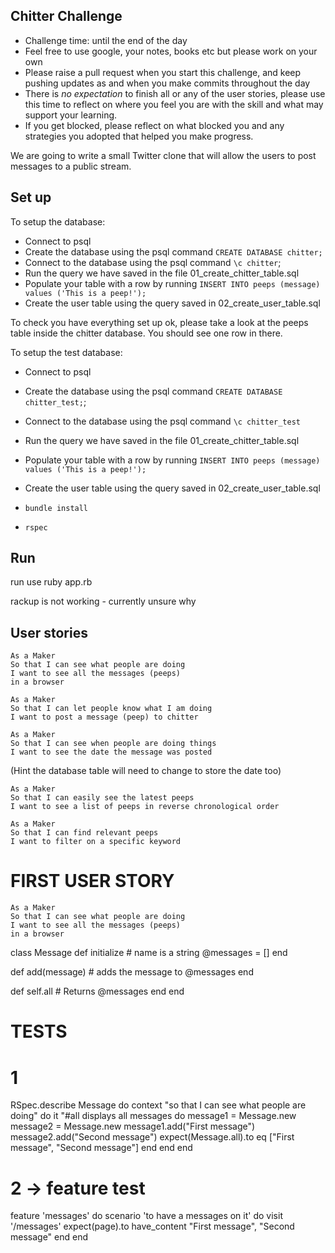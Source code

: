 ## Chitter Challenge

* Challenge time: until the end of the day
* Feel free to use google, your notes, books etc but please work on your own
* Please raise a pull request when you start this challenge, and keep pushing updates as and when you make commits throughout the day
* There is _no expectation_ to finish all or any of the user stories, please use this time to reflect on where you feel you are with the skill and what may support your learning.
* If you get blocked, please reflect on what blocked you and any strategies you adopted that helped you make progress.

We are going to write a small Twitter clone that will allow the users to post messages to a public stream.

## Set up

To setup the database:

* Connect to psql
* Create the database using the psql command `CREATE DATABASE chitter;`
* Connect to the database using the psql command `\c chitter`;
* Run the query we have saved in the file 01_create_chitter_table.sql
* Populate your table with a row by running `INSERT INTO peeps (message) values ('This is a peep!');`
* Create the user table using the query saved in 02_create_user_table.sql

To check you have everything set up ok, please take a look at the peeps table inside the chitter database. You should see one row in there.  

To setup the test database:
* Connect to psql
* Create the database using the psql
command `CREATE DATABASE chitter_test;`;
* Connect to the database using the psql command `\c chitter_test`
* Run the query we have saved in the file 01_create_chitter_table.sql
* Populate your table with a row by running `INSERT INTO peeps (message) values ('This is a peep!');`
* Create the user table using the query saved in 02_create_user_table.sql

* `bundle install`
* `rspec`

## Run

run use ruby app.rb

rackup is not working - currently unsure why

## User stories

```
As a Maker
So that I can see what people are doing
I want to see all the messages (peeps)
in a browser
```

```
As a Maker
So that I can let people know what I am doing  
I want to post a message (peep) to chitter
```

```
As a Maker
So that I can see when people are doing things
I want to see the date the message was posted
```
(Hint the database table will need to change to store the date too)

```
As a Maker
So that I can easily see the latest peeps
I want to see a list of peeps in reverse chronological order
```
```
As a Maker
So that I can find relevant peeps
I want to filter on a specific keyword
```


# FIRST USER STORY

```
As a Maker
So that I can see what people are doing
I want to see all the messages (peeps)
in a browser
```

class Message
  def initialize # name is a string
    @messages = []
  end

  def add(message)
    # adds the message to @messages
  end

  def self.all
    # Returns @messages
  end
end

# TESTS

# 1
RSpec.describe Message do
  context "so that I can see what people are doing" do
    it "#all displays all messages do
      message1 = Message.new
      message2 = Message.new
      message1.add("First message")
      message2.add("Second message")
      expect(Message.all).to eq ["First message", "Second message"]
    end
  end
end

# 2 -> feature test

feature 'messages' do
  scenario 'to have a messages on it' do
    visit '/messages'
    expect(page).to have_content "First message", "Second message"
  end
end
